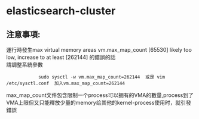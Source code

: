 # elasticsearch-cluster

注意事項:
------
運行時發生max virtual memory areas vm.max_map_count [65530] likely too low, increase to at least [262144]  的錯誤的話 <br>
請調整系統參數 <br>

                sudo sysctl -w vm.max_map_count=262144  或是 vim /etc/sysctl.conf  加入vm.max_map_count=262144

max_map_count文件包含限制一个process可以拥有的VMA的數量,process到了VMA上限但又只能釋放少量的memory给其他的kernel-process使用时，就引發錯誤<br>
